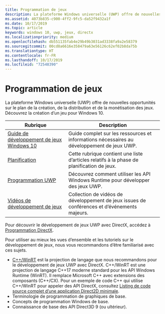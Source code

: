 ```yaml
---
title: Programmation de jeux
description: La plateforme Windows universelle (UWP) offre de nouvelles opportunités sur le plan de la création, de la distribution et de la monétisation des jeux. Découvrez comment créer un jeu ou porter un jeu existant.
ms.assetid: 4073b835-c900-4ff2-9fc5-da52f9432a1f
ms.date: 10/17/2019
ms.topic: article
keywords: windows 10, uwp, jeux, directx
ms.localizationpriority: medium
ms.openlocfilehash: db551135fab4e29b49b3031ad3338fa9a2e58379
ms.sourcegitcommit: 00cd8a6616e358479a63e56126c62ef02b8da75b
ms.translationtype: HT
ms.contentlocale: fr-FR
ms.lasthandoff: 10/17/2019
ms.locfileid: "72548390"
---
```

# <a name="game-programming"></a>Programmation de jeux

La plateforme Windows universelle (UWP) offre de nouvelles opportunités sur le plan de la création, de la distribution et de la monétisation des jeux. Découvrez la création d’un jeu pour Windows 10.

| Rubrique | Description |
|-|-|
| [Guide de développement de jeux Windows 10](e2e.md) | Guide complet sur les ressources et informations nécessaires au développement de jeux UWP. |
| [Planification](planning.md) | Cette rubrique contient une liste d’articles relatifs à la phase de planification de jeux. |
| [Programmation UWP](uwp-programming.md) | Découvrez comment utiliser les API Windows Runtime pour développer des jeux UWP. |
| [Vidéos de développement de jeux](game-development-videos.md) | Collection de vidéos de développement de jeux issues de conférences et d’événements majeurs. |

Pour découvrir le développement de jeux UWP avec DirectX, accédez à [Programmation DirectX](directx-programming.md).

Pour utiliser au mieux les vues d’ensemble et les tutoriels sur le développement de jeux, nous vous recommandons d’être familiarisé avec ces sujets.

- [C++/WinRT](/windows/uwp/cpp-and-winrt-apis/index) est la projection de langage que nous recommandons pour le développement de jeux UWP avec DirectX. C++/WinRT est une projection de langage C++17 moderne standard pour les API Windows Runtime (WinRT). Il remplace Microsoft C++ avec extensions des composants (C++/CX). Pour un exemple de code C++ qui utilise C++/WinRT pour appeler des API DirectX, consultez [Listing de code source complet d’une application Direct2D minimale](/windows/uwp/cpp-and-winrt-apis/consume-com#full-source-code-listing-of-a-minimal-direct2d-application).
- Terminologie de programmation de graphiques de base.
- Concepts de programmation Windows de base.
- Connaissance de base des API Direct3D 9 (ou ultérieur).